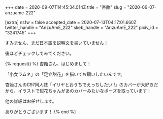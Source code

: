 +++
date = 2020-09-07T14:45:34.014Z
title = "杏飴"
slug = "2020-09-07-anzuame-222"

[extra]
nsfw = false
accepted_date = 2020-07-13T04:17:01.660Z
twitter_handle = "AnzuAmE_222"
skeb_handle = "AnzuAmE_222"
pixiv_id = "3241745"
+++

すみません、まだ日本語を説明文を書いていません！

後ほどチェックしてみてください。

{% request() %}
杏飴さん、はじめまして！

「小女ラムネ」の「足立甜花」を描いてお願いしたいんです。

杏飴さんのC97同人誌「イリヤとおうちでえっちしたい!!」のカバーが大好きだから、イラストで甜花ちゃんがあのカバーみたいなポーズを取っています！

他の詳細はお任せします。

ありがとうございます！
{% end %}
